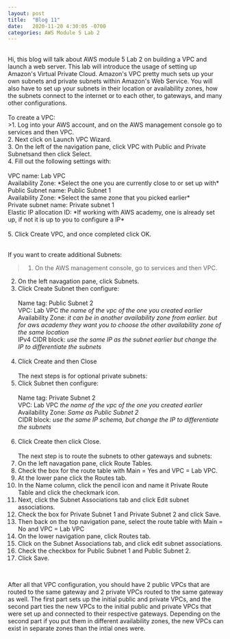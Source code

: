```yaml
---
layout: post
title:  "Blog 11"
date:   2020-11-20 4:30:05 -0700
categories: AWS Module 5 Lab 2
---
```

<br />
Hi, this blog will talk about AWS module 5 Lab 2 on building a VPC and launch a web server. This lab will introduce the usage of setting up Amazon's Virtual Private Cloud. Amazon's VPC pretty much sets up your own subnets and private subnets within Amazon's Web Service. You will also have to set up your subnets in their location or availability zones, how the subnets connect to the internet or to each other, to gateways, and many other configurations. 
<br />
<br />
To create a VPC:<br />
>1. Log into your AWS account, and on the AWS management console go to services and then VPC.<br />
2. Next click on Launch VPC Wizard. <br />
3. On the left of the navigation pane, click VPC with Public and Private Subnetsand then click Select.<br />
4. Fill out the following settings with:<br /><br />
VPC name: Lab VPC <br />
Availability Zone: *Select the one you are currently close to or set up with* <br />
Public Subnet name: Public Subnet 1<br />
Availability Zone: *Select the same zone that you picked earlier*<br />
Private subnet name: Private subnet 1<br />
Elastic IP allocation ID: *If working with AWS academy, one is already set up, if not it is up to you to configure a IP*<br /><br />
5. Click Create VPC, and once completed click OK.<br /><br />

If you want to create additional Subnets:<br />
>1. On the AWS management console, go to services and then VPC.<br />
2. On the left navagation pane, click Subnets. <br />
3. Click Create Subnet then configure: <br /><br />
Name tag: Public Subnet 2 <br />
VPC: Lab VPC *the name of the vpc of the one you created earlier*<br />
Availability Zone: *it can be in another availability zone from earlier. but for aws academy they want you to choose the other availability zone of the same location*<br />
IPv4 CIDR block: *use the same IP as the subnet earlier but change the IP to differentiate the subnets* <br /> <br />
4. Click Create and then Close<br /><br />
The next steps is for optional private subnets:<br />
1. Click Subnet then configure: <br /><br />
Name tag: Private Subnet 2<br />
VPC: Lab VPC *the name of the vpc of the one you created earlier* <br />
Availability Zone: *Same as Public Subnet 2* <br />
CIDR block: *use the same IP schema, but change the IP to differentiate the subnets* <br /><br />
2. Click Create then click Close.<br /><br />
The next step is to route the subnets to other gateways and subnets:<br />
1. On the left navagation pane, click Route Tables.<br />
2. Check the box for the route table with Main = Yes and VPC = Lab VPC. <br />
3. At the lower pane click the Routes tab. <br />
4. In the Name column, click the pencil icon and name it Private Route Table and click the checkmark icon.<br />
5. Next, click the Subnet Associations tab and click Edit subnet associations.<br />
6. Check the box for Private Subnet 1 and Private Subnet 2 and click Save.<br />
7. Then back on the top navigation pane, select the route table with Main = No and VPC = Lab VPC<br />
8. On the lower navigation pane, click Routes tab.<br />
9. Click on the Subnet Associations tab, and click edit subnet associations. <br />
10. Check the checkbox for Public Subnet 1 and Public Subnet 2. <br />
11. Click Save. <br />
<br />

After all that VPC configuration, you should have 2 public VPCs that are routed to the same gateway and 2 private VPCs routed to the same gateway as well. The first part sets up the initial public and private VPCs, and the second part ties the new VPCs to the initial public and private VPCs that were set up and connected to their respective gateways. Depending on the second part if you put them in different availability zones, the new VPCs can exist in separate zones than the intial ones were.   


